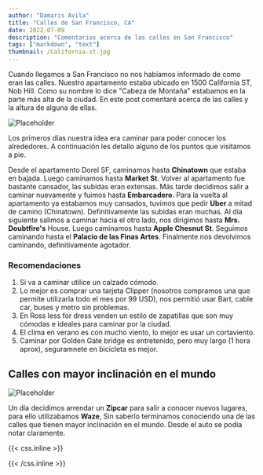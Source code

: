 ```yaml
---
author: "Damaris Avila"
title: "Calles de San Francisco, CA"
date: 2022-07-09
description: "Comentarios acerca de las calles en San Francisco"
tags: ["markdown", "text"]
thumbnail: /California-st.jpg
---
```


Cuando llegamos a San Francisco no nos habíamos informado de como eran las calles. Nuestro apartamento estaba ubicado en 1500 California ST, Nob Hill. Como su nombre lo dice "Cabeza de Montaña" estabamos en la parte más alta de la ciudad. En este post comentaré acerca de las calles y la altura de alguna de ellas.

![Placeholder](/street-2.jpg)

Los primeros días nuestra idea era caminar para poder conocer los alrededores. A continuación les detallo alguno de los puntos que visitamos a pie.

Desde el apartamento Dorel SF, caminamos hasta **Chinatown** que estaba en bajada. Luego caminamos hasta **Market St**. Volver al apartamento fue bastante cansador, las subidas eran extensas. Más tarde decidimos salir a caminar nuevamente y fuimos hasta **Embarcadero**. Para la vuelta al apartamento ya estabamos muy cansados, tuvimos que pedir **Uber** a mitad de camino (Chinatown). Definitivamente las subidas eran muchas. Al día siguiente salimos a caminar hacia el otro lado, nos dirigimos hasta **Mrs. Doubtfire's** House. Luego caminamos hasta **Apple Chesnut St**. Seguimos caminando hasta el **Palacio de las Finas Artes**. Finalmente nos devolvimos caminando, definitivamente agotador.

### Recomendaciones
1. Si va a caminar utilice un calzado cómodo.
2. Lo mejor es comprar una tarjeta Clipper (nosotros compramos una que permite utilizarla todo el mes por 99 USD), nos permitió usar Bart, cable car, buses y metro sin problemas.
3. En Ross less for dress venden un estilo de zapatillas que son muy cómodas e ideales para caminar por la ciudad.
4. El clima en verano es con mucho viento, lo mejor es usar un cortaviento.
5. Caminar por Golden Gate bridge es entretenido, pero muy largo (1 hora aprox), seguramnete en bicicleta es mejor.


## Calles con mayor inclinación en el mundo
![Placeholder](/street-3.jpg)

Un día decidimos arrendar un **Zipcar** para salir a conocer nuevos lugares, para ello utilizabamos **Waze**, Sin saberlo terminamos conociendo una de las calles que tienen mayor inclinación en el mundo. Desde el auto se podía notar claramente.





{{< css.inline >}}

<style>
.canon { background: white; width: 100%; height: auto; }
</style>

{{< /css.inline >}}

